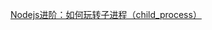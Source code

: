 
[Nodejs进阶：如何玩转子进程（child_process）](https://www.cnblogs.com/chyingp/p/node-learning-guide-child_process.html)